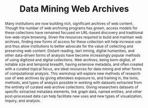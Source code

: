 ---
abstract: 'Many institutions are now building rich, significant archives of web content.
  Though the number of web archiving programs has grown, access models for these collections
  have remained focused on URL-based discovery and traditional live-web-style browsing.
  Given the resources required to build and maintain web archives, finding new forms
  of access for these collection will help increase use and thus allow institutions
  to better advocate for the value of collecting and preserving web content.

  Distant reading, text mining, digital humanities, and other data-driven forms of
  analysis have become increasingly popular methods of using digitized and digital
  collections. Web archives, being born-digital, of notable size and temporal breadth,
  having extensive metadata, and often created with a curated topical focus, are ideal
  resources for data mining and other forms of computational analysis.

  This workshop will explore new methods of research use of web archives by giving
  attendees exposure to, and training in, the tools, methods, and types of analysis
  possible in working with datasets extracted from the entirety of curated web archive
  collections. Giving researchers datasets of specific extracted metadata elements,
  link graph data, named entities, and other post-processed data can help facilitate
  new uses and new types of visualization, inquiry, and analysis.'
creators:
- Bailey, Jefferson
- Donovan, Lori
date: null
document_url: https://services.phaidra.univie.ac.at/api/object/o:429619/download
grand_parent: iPRES
institutions: []
keywords:
- web archiving
- data mining
- research
- access ipres 2015
landing_page_url: https://phaidra.univie.ac.at/o:429619
language: eng
layout: publication
license: CC BY 4.0 International
notes_url: null
parent: iPRES 2015
publication_type: paper
size: 323509
slides_url: null
source_name: iPRES
stream_url: null
title: Data Mining Web Archives
year: 2015
---